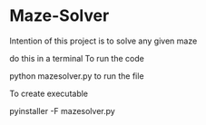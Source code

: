 # Maze-Solver
Intention of this project is to solve any given maze

do this in a terminal
To run the code

python mazesolver.py  to run the file

To create executable

pyinstaller -F mazesolver.py
